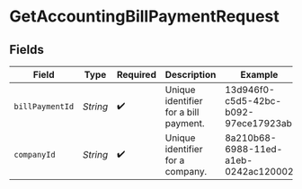 # GetAccountingBillPaymentRequest


## Fields

| Field                                 | Type                                  | Required                              | Description                           | Example                               |
| ------------------------------------- | ------------------------------------- | ------------------------------------- | ------------------------------------- | ------------------------------------- |
| `billPaymentId`                       | *String*                              | :heavy_check_mark:                    | Unique identifier for a bill payment. | 13d946f0-c5d5-42bc-b092-97ece17923ab  |
| `companyId`                           | *String*                              | :heavy_check_mark:                    | Unique identifier for a company.      | 8a210b68-6988-11ed-a1eb-0242ac120002  |